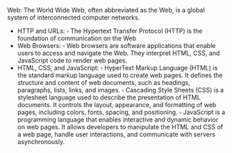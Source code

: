 Web:
The World Wide Web, often abbreviated as the Web, is a global system of interconnected computer networks.

- HTTP and URLs:
   ▫️ The Hypertext Transfer Protocol (HTTP) is the foundation of communication on the Web
- Web Browsers: 
    ▫️ Web browsers are software applications that enable users to access and navigate the Web. They interpret HTML, CSS, and JavaScript code to render web pages.
- HTML, CSS, and JavaScript:
    ▫️ HyperText Markup Language (HTML) is the standard markup language used to create web pages. It defines the structure and content of web documents, such as headings, paragraphs, lists, links, and images.
    ▫️ Cascading Style Sheets (CSS) is a stylesheet language used to describe the presentation of HTML documents. It controls the layout, appearance, and formatting of web pages, including colors, fonts, spacing, and positioning.
    ▫️ JavaScript is a programming language that enables interactive and dynamic behavior on web pages. It allows developers to manipulate the HTML and CSS of a web page, handle user interactions, and communicate with servers asynchronously.

